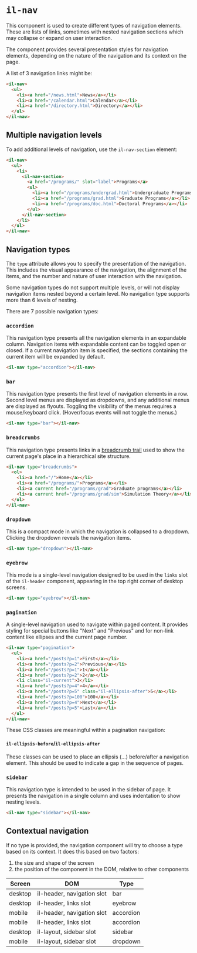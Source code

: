 # `il-nav`

This component is used to create different types of navigation elements. These are lists of links, sometimes with nested navigation sections which may collapse or expand on user interaction.

The component provides several presentation styles for navigation elements, depending on the nature of the navigation and its context on the page.

A list of 3 navigation links might be:

```html
<il-nav>
  <ul>
    <li><a href="/news.html">News</a></li>
    <li><a href="/calendar.html">Calendar</a></li>
    <li><a href="/directory.html">Directory</a></li>
  </ul>
</il-nav>
```

## Multiple navigation levels

To add additional levels of navigation, use the `il-nav-section` element:

```html
<il-nav>
  <ul>
    <li>
      <il-nav-section>
        <a href="/programs/" slot="label">Programs</a>
        <ul>
          <li><a href="/programs/undergrad.html">Undergraduate Programs</a></li>
          <li><a href="/programs/grad.html">Graduate Programs</a></li>
          <li><a href="/programs/doc.html">Doctoral Programs</a></li>
        </ul>
      </il-nav-section>
    </li>
  </ul>
</il-nav>
```

## Navigation types

The `type` attribute allows you to specify the presentation of the navigation. This includes the visual appearance of the navigation, the alignment of the items, and the number and nature of user interaction with the navigation.

Some navigation types do not support multiple levels, or will not display navigation items nested beyond a certain level. No navigation type supports more than 6 levels of nesting.

There are 7 possible navigation types:

### `accordion`

This navigation type presents all the navigation elements in an expandable column. Navigation items with expandable content can be toggled open or closed. If a current navigation item is specified, the sections containing the current item will be expanded by default.

```html
<il-nav type="accordion"></il-nav>
```

### `bar`

This navigation type presents the first level of navigation elements in a row. Second level menus are displayed as dropdowns, and any additional menus are displayed as flyouts. Toggling the visibility of the menus requires a mouse/keyboard click. (Hover/focus events will not toggle the menus.)

```html
<il-nav type="bar"></il-nav>
```

### `breadcrumbs`

This navigation type presents links in a [breadcrumb trail](https://www.w3.org/WAI/ARIA/apg/patterns/breadcrumb/) used to show the current page's place in a hierarchical site structure.

```html
<il-nav type="breadcrumbs">
  <ol>
    <li><a href="/">Home</a></li>
    <li><a href="/programs/">Programs</a></li>
    <li><a current href="/programs/grad">Graduate programs</a></li>
    <li><a current href="/programs/grad/sim">Simulation Theory</a></li>
  </ol>
</il-nav>
```

### `dropdown`

This is a compact mode in which the navigation is collapsed to a dropdown. Clicking the dropdown reveals the navigation items.

```html
<il-nav type="dropdown"></il-nav>
```

### `eyebrow`

This mode is a single-level navigation designed to be used in the `links` slot of the `il-header` component, appearing in the top right corner of desktop screens. 

```html
<il-nav type="eyebrow"></il-nav>
```

### `pagination`

A single-level navigation used to navigate within paged content. It provides styling for special buttons like "Next" and "Previous" and for non-link content like ellipses and the current page number.

```html
<il-nav type="pagination">
  <ul>
    <li><a href="/posts?p=1">First</a></li>
    <li><a href="/posts?p=2">Previous</a></li>
    <li><a href="/posts?p=1">1</a></li>
    <li><a href="/posts?p=2">2</a></li>
    <li class="il-current">3</li>
    <li><a href="/posts?p=4">4</a></li>
    <li><a href="/posts?p=5" class="il-ellipsis-after">5</a></li>
    <li><a href="/posts?p=100">100</a></li>
    <li><a href="/posts?p=4">Next</a></li>
    <li><a href="/posts?p=5">Last</a></li>
  </ul>
</il-nav>
```

These CSS classes are meaningful within a pagination navigation:

#### `il-ellipsis-before`/`il-ellipsis-after`

These classes can be used to place an ellipsis (&hellip;) before/after a navigation element. This should be used to indicate a gap in the sequence of pages.

### `sidebar`

This navigation type is intended to be used in the sidebar of page. It presents the navigation in a single column and uses indentation to show nesting levels.

```html
<il-nav type="sidebar"></il-nav>
```
## Contextual navigation

If no type is provided, the navigation component will try to choose a type based on its context. It does this based on two factors:

1. the size and shape of the screen
2. the position of the component in the DOM, relative to other components

| Screen  | DOM                          | Type      |
|---------|------------------------------|-----------|
| desktop | il-header, navigation slot   | bar       |
| desktop | il-header, links slot        | eyebrow   |
| mobile  | il-header, navigation slot   | accordion |
| mobile  | il-header, links slot        | accordion |
| desktop | il-layout, sidebar slot      | sidebar   |
| mobile  | il-layout, sidebar slot      | dropdown  |

